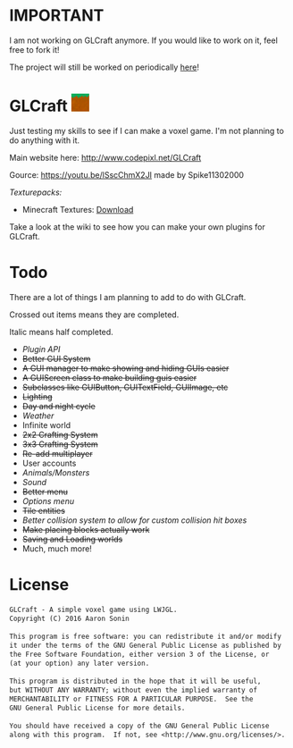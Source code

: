 # IMPORTANT
I am not working on GLCraft anymore. If you would like to work on it, feel free to fork it!

The project will still be worked on periodically [here](https://github.com/spike11302000/GLCraft)!

# GLCraft ![](https://raw.githubusercontent.com/Codepixl/GLCraft/master/src/main/resources/textures/icons/icon32.png)
Just testing my skills to see if I can make a voxel game. I'm not planning to do anything with it.

Main website here: http://www.codepixl.net/GLCraft

Gource: https://youtu.be/lSscChmX2JI made by Spike11302000

*Texturepacks:*
* Minecraft Textures: [Download](http://codepixl.net/GLCraft/Minecraft.zip)

Take a look at the wiki to see how you can make your own plugins for GLCraft.

# Todo

There are a lot of things I am planning to add to do with GLCraft.

Crossed out items means they are completed.

Italic means half completed.

* *Plugin API*
* ~~Better GUI System~~
 * ~~A GUI manager to make showing and hiding GUIs easier~~
 * ~~A GUIScreen class to make building guis easier~~
  * ~~Subclasses like GUIButton, GUITextField, GUIImage, etc~~
* ~~Lighting~~
 * ~~Day and night cycle~~
* *Weather*
* Infinite world
* ~~2x2 Crafting System~~
* ~~3x3 Crafting System~~
* ~~Re-add multiplayer~~
* User accounts
* *Animals/Monsters*
* *Sound*
* ~~Better menu~~
* *Options menu*
* ~~Tile entities~~
* *Better collision system to allow for custom collision hit boxes*
* ~~Make placing blocks actually work~~
* ~~Saving and Loading worlds~~
* Much, much more!


# License
    GLCraft - A simple voxel game using LWJGL.
    Copyright (C) 2016 Aaron Sonin
    
    This program is free software: you can redistribute it and/or modify
    it under the terms of the GNU General Public License as published by
    the Free Software Foundation, either version 3 of the License, or
    (at your option) any later version.
    
    This program is distributed in the hope that it will be useful,
    but WITHOUT ANY WARRANTY; without even the implied warranty of
    MERCHANTABILITY or FITNESS FOR A PARTICULAR PURPOSE.  See the
    GNU General Public License for more details.
    
    You should have received a copy of the GNU General Public License
    along with this program.  If not, see <http://www.gnu.org/licenses/>.
